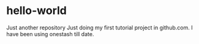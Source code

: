 # hello-world
Just another repository
Just doing my first tutorial project in github.com. I have been using onestash till date.
